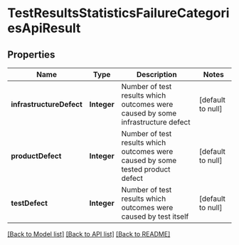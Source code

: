 # TestResultsStatisticsFailureCategoriesApiResult
## Properties

| Name | Type | Description | Notes |
|------------ | ------------- | ------------- | -------------|
| **infrastructureDefect** | **Integer** | Number of test results which outcomes were caused by some infrastructure defect | [default to null] |
| **productDefect** | **Integer** | Number of test results which outcomes were caused by some tested product defect | [default to null] |
| **testDefect** | **Integer** | Number of test results which outcomes were caused by test itself | [default to null] |

[[Back to Model list]](../README.md#documentation-for-models) [[Back to API list]](../README.md#documentation-for-api-endpoints) [[Back to README]](../README.md)

